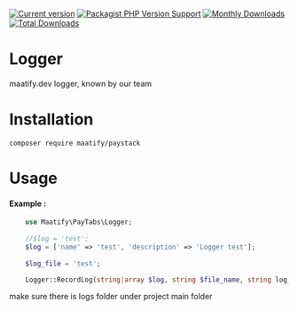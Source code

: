 [![Current version](https://img.shields.io/packagist/v/maatify/logger)](https://packagist.org/packages/maatify/logger)
[![Packagist PHP Version Support](https://img.shields.io/packagist/php-v/maatify/logger)](https://packagist.org/packages/maatify/logger)
[![Monthly Downloads](https://img.shields.io/packagist/dm/maatify/logger)](https://packagist.org/packages/maatify/logger/stats)
[![Total Downloads](https://img.shields.io/packagist/dt/maatify/logger)](https://packagist.org/packages/maatify/logger/stats)

# Logger

maatify.dev logger, known by our team
# Installation

```shell
composer require maatify/paystack
```

# Usage

#### Example :

```PHP
    use Maatify\PayTabs\Logger;
    
    //$log = 'test';
    $log = ['name' => 'test', 'description' => 'Logger test'];
    
    $log_file = 'test';

    Logger::RecordLog(string|array $log, string $file_name, string log_file_extinsion);
```

make sure there is logs folder under project main folder